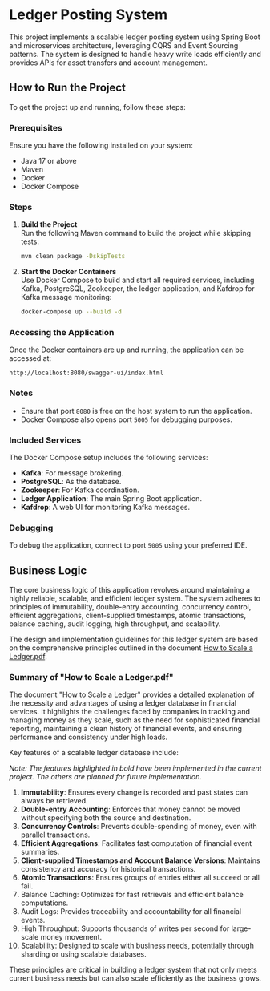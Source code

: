 # Ledger Posting System

This project implements a scalable ledger posting system using Spring Boot and microservices architecture, leveraging CQRS and Event Sourcing patterns. The system is designed to handle heavy write loads efficiently and provides APIs for asset transfers and account management.

## How to Run the Project

To get the project up and running, follow these steps:

### Prerequisites

Ensure you have the following installed on your system:
- Java 17 or above
- Maven
- Docker
- Docker Compose

### Steps

1. **Build the Project**  
   Run the following Maven command to build the project while skipping tests:
   ```sh
   mvn clean package -DskipTests

2. **Start the Docker Containers**  
   Use Docker Compose to build and start all required services, including Kafka, PostgreSQL, Zookeeper, the ledger application, and Kafdrop for Kafka message monitoring:
   ```sh
   docker-compose up --build -d
### Accessing the Application

Once the Docker containers are up and running, the application can be accessed at: 

    http://localhost:8080/swagger-ui/index.html

### Notes

- Ensure that port `8080` is free on the host system to run the application.
- Docker Compose also opens port `5005` for debugging purposes.

### Included Services

The Docker Compose setup includes the following services:
- **Kafka**: For message brokering.
- **PostgreSQL**: As the database.
- **Zookeeper**: For Kafka coordination.
- **Ledger Application**: The main Spring Boot application.
- **Kafdrop**: A web UI for monitoring Kafka messages.

### Debugging

To debug the application, connect to port `5005` using your preferred IDE.

## Business Logic


The core business logic of this application revolves around maintaining a highly reliable, scalable, and efficient ledger system. The system adheres to principles of immutability, double-entry accounting, concurrency control, efficient aggregations, client-supplied timestamps, atomic transactions, balance caching, audit logging, high throughput, and scalability.

The design and implementation guidelines for this ledger system are based on the comprehensive principles outlined in the document [How to Scale a Ledger.pdf](./docs/How%20to%20Scale%20a%20Ledger.pdf).

### Summary of "How to Scale a Ledger.pdf"

The document "How to Scale a Ledger" provides a detailed explanation of the necessity and advantages of using a ledger database in financial services. It highlights the challenges faced by companies in tracking and managing money as they scale, such as the need for sophisticated financial reporting, maintaining a clean history of financial events, and ensuring performance and consistency under high loads.

Key features of a scalable ledger database include:

*Note: The features highlighted in bold have been implemented in the current project. The others are planned for future implementation.*

1. **Immutability**: Ensures every change is recorded and past states can always be retrieved.
2. **Double-entry Accounting**: Enforces that money cannot be moved without specifying both the source and destination.
3. **Concurrency Controls**: Prevents double-spending of money, even with parallel transactions.
4. **Efficient Aggregations**: Facilitates fast computation of financial event summaries.
5. **Client-supplied Timestamps and Account Balance Versions**: Maintains consistency and accuracy for historical transactions.
6. **Atomic Transactions**: Ensures groups of entries either all succeed or all fail.
7. Balance Caching: Optimizes for fast retrievals and efficient balance computations.
8. Audit Logs: Provides traceability and accountability for all financial events.
9. High Throughput: Supports thousands of writes per second for large-scale money movement.
10. Scalability: Designed to scale with business needs, potentially through sharding or using scalable databases.

These principles are critical in building a ledger system that not only meets current business needs but can also scale efficiently as the business grows.
